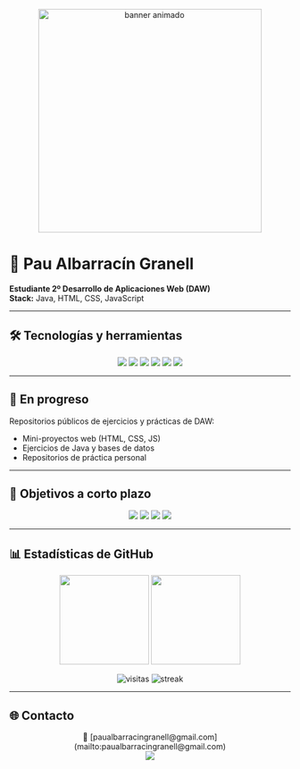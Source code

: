 <p align="center">
  <img src="https://media.lordicon.com/icons/wired/outline/743-web-code.gif" 
       alt="banner animado" 
       height="400"/>
</p>

# 👋 Pau Albarracín Granell

**Estudiante 2º Desarrollo de Aplicaciones Web (DAW)**  
**Stack:** Java, HTML, CSS, JavaScript  

---

## 🛠️ Tecnologías y herramientas
<p align="center">
  <img src="https://img.shields.io/badge/HTML5-E34F26?style=for-the-badge&logo=html5&logoColor=white"/>
  <img src="https://img.shields.io/badge/CSS3-1572B6?style=for-the-badge&logo=css3&logoColor=white"/>
  <img src="https://img.shields.io/badge/JavaScript-F7DF1E?style=for-the-badge&logo=javascript&logoColor=black"/>
  <img src="https://img.shields.io/badge/Java-007396?style=for-the-badge&logo=java&logoColor=white"/>
  <img src="https://img.shields.io/badge/VSCode-007ACC?style=for-the-badge&logo=visual-studio-code&logoColor=white"/>
  <img src="https://img.shields.io/badge/Linux-FCC624?style=for-the-badge&logo=linux&logoColor=black"/>
</p>

---

## 🚧 En progreso
Repositorios públicos de ejercicios y prácticas de DAW:  

- Mini-proyectos web (HTML, CSS, JS)  
- Ejercicios de Java y bases de datos  
- Repositorios de práctica personal  

---

## 🎯 Objetivos a corto plazo
<p align="center">
  <img src="https://img.shields.io/badge/-JS avanzado-ffcc00?style=for-the-badge"/>
  <img src="https://img.shields.io/badge/-Bases de datos-00ccff?style=for-the-badge"/>
  <img src="https://img.shields.io/badge/-Proyectos propios-ff6699?style=for-the-badge"/>
  <img src="https://img.shields.io/badge/-GitHub-33cc33?style=for-the-badge"/>
</p>

---

## 📊 Estadísticas de GitHub
<p align="center">
  <img src="https://github-readme-stats.vercel.app/api?username=Tacatoco&show_icons=true&theme=radical&count_private=true" height="160"/>
  <img src="https://github-readme-stats.vercel.app/api/top-langs/?username=Tacatoco&layout=compact&theme=radical&langs_count=10&hide=shell,batch" height="160"/>
</p>

<p align="center">
  <img src="https://komarev.com/ghpvc/?username=Tacatoco&style=flat-square&color=blue" alt="visitas"/>
  <img src="https://github-readme-streak-stats.herokuapp.com/?user=Tacatoco&theme=radical" alt="streak"/>
</p>

---

## 🌐 Contacto
<p align="center">
  📧 [paualbarracingranell@gmail.com](mailto:paualbarracingranell@gmail.com) <br/>
  <a href="https://www.linkedin.com/in/pau-albarracin-granell">
    <img src="https://img.shields.io/badge/LinkedIn-0A66C2?style=for-the-badge&logo=linkedin&logoColor=white"/>
  </a>
</p>
